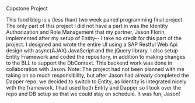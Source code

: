 
Capstone Project

This food blog is a (less than) two week paired programming final project.
The only part of this project I did not have a part in was the Identity Authorization and Role Management that my partner, Jason Florin, implemented after my setup of Entity-- I take no credit for this part of the project.
I designed and wrote the entire UI using a SAP Restful Web Api design with async(AJAX) JavaScript and the jQuery library. I also setup Entity Framework and coded the repository, in addition to making changes to the BLL to support the DbContext. This backend work was done in collaboration with Jason. 
Note: The project had not been planned with me taking on so much responsibility, but after Jason had already completed the Dapper repo, we decided to switch to Entity, as Identity is integrated nicely with the framework. I had used both Entity and Dapper so I took over the repo and DB setup so that we could stay on schedule. It was fun, Jason!
